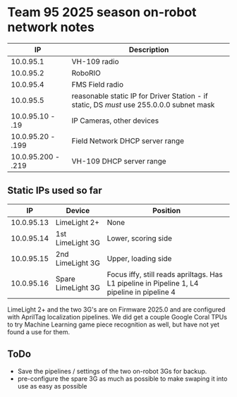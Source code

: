 # Team 95 2025 season on-robot network notes



| IP                  | Description     |
|---------------------|-----------------|
| 10.0.95.1           | VH-109 radio    |
| 10.0.95.2  | RoboRIO         |
| 10.0.95.4  | FMS Field radio |
| 10.0.95.5  | reasonable static IP for Driver Station - if static, DS *must* use 255.0.0.0 subnet mask|
| 10.0.95.10 - .19 | IP Cameras, other devices |
| 10.0.95.20 - .199 | Field Network DHCP server range |
| 10.0.95.200 - .219 | VH-109 DHCP server range|

## Static IPs used so far

| IP         | Device             | Position            |
|------------|--------------------|---------------------|
| 10.0.95.13 | LimeLight 2+       | None                |
| 10.0.95.14 | 1st LimeLight 3G   | Lower, scoring side |
| 10.0.95.15 | 2nd LimeLight 3G   | Upper, loading side |
| 10.0.95.16 | Spare LimeLight 3G | Focus iffy, still reads apriltags.  Has L1 pipeline in Pipeline 1, L4 pipeline in pipeline 4    |

LimeLight 2+ and the two 3G's are on Firmware 2025.0 and are configured with AprilTag localization pipelines.  We did get a couple Google Coral TPUs to try Machine Learning game piece recognition as well, but have not yet found a use for them.

## ToDo
* Save the pipelines / settings of the two on-robot 3Gs for backup.
* pre-configure the spare 3G as much as possible to make swaping it into use as easy as possible
